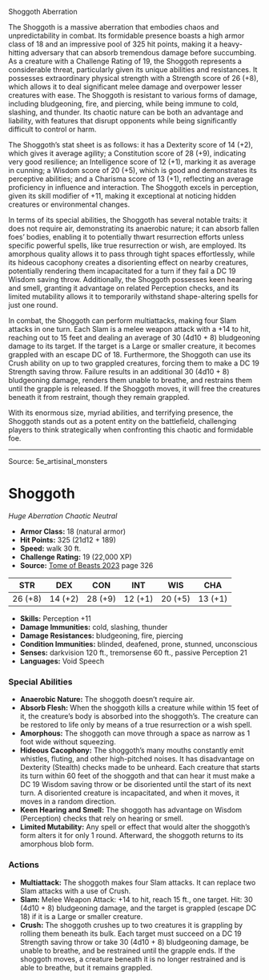 <MonsterName/>Shoggoth</MonsterName>
<CreatureType/>Aberration</CreatureType>

<summary>The Shoggoth is a massive aberration that embodies chaos and unpredictability in combat. Its formidable presence boasts a high armor class of 18 and an impressive pool of 325 hit points, making it a heavy-hitting adversary that can absorb tremendous damage before succumbing. As a creature with a Challenge Rating of 19, the Shoggoth represents a considerable threat, particularly given its unique abilities and resistances. It possesses extraordinary physical strength with a Strength score of 26 (+8), which allows it to deal significant melee damage and overpower lesser creatures with ease. The Shoggoth is resistant to various forms of damage, including bludgeoning, fire, and piercing, while being immune to cold, slashing, and thunder. Its chaotic nature can be both an advantage and liability, with features that disrupt opponents while being significantly difficult to control or harm.</summary>

<detail>

The Shoggoth’s stat sheet is as follows: it has a Dexterity score of 14 (+2), which gives it average agility; a Constitution score of 28 (+9), indicating very good resilience; an Intelligence score of 12 (+1), marking it as average in cunning; a Wisdom score of 20 (+5), which is good and demonstrates its perceptive abilities; and a Charisma score of 13 (+1), reflecting an average proficiency in influence and interaction. The Shoggoth excels in perception, given its skill modifier of +11, making it exceptional at noticing hidden creatures or environmental changes. 

In terms of its special abilities, the Shoggoth has several notable traits: it does not require air, demonstrating its anaerobic nature; it can absorb fallen foes’ bodies, enabling it to potentially thwart resurrection efforts unless specific powerful spells, like true resurrection or wish, are employed. Its amorphous quality allows it to pass through tight spaces effortlessly, while its hideous cacophony creates a disorienting effect on nearby creatures, potentially rendering them incapacitated for a turn if they fail a DC 19 Wisdom saving throw. Additionally, the Shoggoth possesses keen hearing and smell, granting it advantage on related Perception checks, and its limited mutability allows it to temporarily withstand shape-altering spells for just one round.

In combat, the Shoggoth can perform multiattacks, making four Slam attacks in one turn. Each Slam is a melee weapon attack with a +14 to hit, reaching out to 15 feet and dealing an average of 30 (4d10 + 8) bludgeoning damage to its target. If the target is a Large or smaller creature, it becomes grappled with an escape DC of 18. Furthermore, the Shoggoth can use its Crush ability on up to two grappled creatures, forcing them to make a DC 19 Strength saving throw. Failure results in an additional 30 (4d10 + 8) bludgeoning damage, renders them unable to breathe, and restrains them until the grapple is released. If the Shoggoth moves, it will free the creatures beneath it from restraint, though they remain grappled.

With its enormous size, myriad abilities, and terrifying presence, the Shoggoth stands out as a potent entity on the battlefield, challenging players to think strategically when confronting this chaotic and formidable foe.</detail>



---

Source: 5e_artisinal_monsters

# Shoggoth

*Huge* *Aberration* *Chaotic Neutral*

- **Armor Class:** 18 (natural armor)
- **Hit Points:** 325 (21d12 + 189)
- **Speed:** walk 30 ft.
- **Challenge Rating:** 19 (22,000 XP)
- **Source:** [Tome of Beasts 2023](https://koboldpress.com/kpstore/product/tome-of-beasts-1-2023-edition/) page 326

| STR | DEX | CON | INT | WIS | CHA |
| --- | --- | --- | --- | --- | --- |
| 26 (+8) | 14 (+2) | 28 (+9) | 12 (+1) | 20 (+5) | 13 (+1) |

- **Skills:** Perception +11
- **Damage Immunities:** cold, slashing, thunder
- **Damage Resistances:** bludgeoning, fire, piercing
- **Condition Immunities:** blinded, deafened, prone, stunned, unconscious
- **Senses:** darkvision 120 ft., tremorsense 60 ft., passive Perception 21
- **Languages:** Void Speech

### Special Abilities

- **Anaerobic Nature:** The shoggoth doesn’t require air.
- **Absorb Flesh:** When the shoggoth kills a creature while within 15 feet of it, the creature’s body is absorbed into the shoggoth’s. The creature can be restored to life only by means of a true resurrection or a wish spell.
- **Amorphous:** The shoggoth can move through a space as narrow as 1 foot wide without squeezing.
- **Hideous Cacophony:** The shoggoth’s many mouths constantly emit whistles, fluting, and other high-pitched noises. It has disadvantage on Dexterity (Stealth) checks made to be unheard. Each creature that starts its turn within 60 feet of the shoggoth and that can hear it must make a DC 19 Wisdom saving throw or be disoriented until the start of its next turn. A disoriented creature is incapacitated, and when it moves, it moves in a random direction.
- **Keen Hearing and Smell:** The shoggoth has advantage on Wisdom (Perception) checks that rely on hearing or smell.
- **Limited Mutability:** Any spell or effect that would alter the shoggoth’s form alters it for only 1 round. Afterward, the shoggoth returns to its amorphous blob form.

### Actions

- **Multiattack:** The shoggoth makes four Slam attacks. It can replace two Slam attacks with a use of Crush.
- **Slam:** Melee Weapon Attack: +14 to hit, reach 15 ft., one target. Hit: 30 (4d10 + 8) bludgeoning damage, and the target is grappled (escape DC 18) if it is a Large or smaller creature.
- **Crush:** The shoggoth crushes up to two creatures it is grappling by rolling them beneath its bulk. Each target must succeed on a DC 19 Strength saving throw or take 30 (4d10 + 8) bludgeoning damage, be unable to breathe, and be restrained until the grapple ends. If the shoggoth moves, a creature beneath it is no longer restrained and is able to breathe, but it remains grappled.


